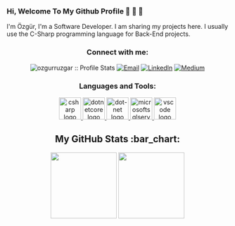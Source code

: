 
### Hi, Welcome To My Github Profile 👋 👋 👋

I'm Özgür, I'm a Software Developer. I am sharing my projects here. I usually use the C-Sharp programming language for Back-End projects. 
<h3 align="center">Connect with me:</h3>

<p align="center">
<img src="https://komarev.com/ghpvc/?username=ozgurruzgar&color=blue" alt="ozgurruzgar :: Profile Stats"></a>
<a href="mailto:ozgurruzgar01@gmail.com"><img alt="Email" src="https://img.shields.io/badge/Email-ozgurruzgar01@gmail.com-mediuamaquaremine?style=flat&logo=gmail"></a>
<a href="https://www.linkedin.com/in/ozgurruzgar/" target="_blank"><img alt="LinkedIn" src="https://img.shields.io/badge/LinkedIn-@ozgurruzgar-blue?style=flat&logo=linkedin"></a>
<a href="https://medium.com/@ozgurruzgar01"><img alt="Medium" src="https://img.shields.io/badge/Medium-ozgurruzgar01-mediuamaquaremine?style=flat&logo=Medium"></a>
</a>
</p>

<h3 align="center">Languages and Tools:</h3>
<p align="center"> <a href="https://learn.microsoft.com/en-us/dotnet/csharp/" target="_blank"> <img src="https://cdn.jsdelivr.net/gh/devicons/devicon/icons/csharp/csharp-original.svg" height="50" alt="csharp logo"  /> </a> <a href="https://learn.microsoft.com/en-us/dotnet/core/get-started" target="_blank"> <img src="https://cdn.jsdelivr.net/gh/devicons/devicon/icons/dotnetcore/dotnetcore-original.svg" height="50" alt="dotnetcore logo"  /> </a> <a href="https://learn.microsoft.com/en-us/dotnet/" target="_blank"> <img src="https://cdn.jsdelivr.net/gh/devicons/devicon/icons/dot-net/dot-net-original.svg" height="50" alt="dot-net logo"  /> </a> <a href="https://www.microsoft.com/en-us/sql-server" target="_blank"> <img src="https://cdn.jsdelivr.net/gh/devicons/devicon/icons/microsoftsqlserver/microsoftsqlserver-plain.svg" height="50" alt="microsoftsqlserver logo"/> </a> <a href="https://code.visualstudio.com/" target="_blank"> <img src="https://cdn.jsdelivr.net/gh/devicons/devicon/icons/vscode/vscode-original.svg" height="50" alt="vscode logo"/> </a> </p>

<h2 align="center">My GitHub Stats :bar_chart:</h2>
<p align="center">
  <img src="https://github-readme-stats.vercel.app/api?username=ozgurruzgar&show_icons=true&theme=tokyonight" height="150">
  <img src="https://github-readme-stats.vercel.app/api/top-langs/?username=ozgurruzgar&layout=compact&theme=tokyonight" height="150">
  
</p>

[0]: https://www.mobiler.dev/
[1]: https://www.futag.net/
